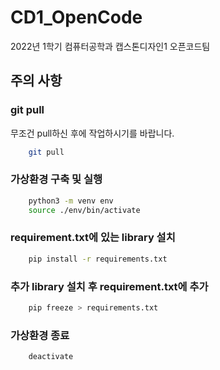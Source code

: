 # CD1_OpenCode
2022년 1학기 컴퓨터공학과 캡스톤디자인1 오픈코드팀

## 주의 사항

### git pull

무조건 pull하신 후에 작업하시기를 바랍니다.

```bash
    git pull
```

### 가상환경 구축 및 실행

```bash
    python3 -m venv env
    source ./env/bin/activate
```

### requirement.txt에 있는 library 설치

```bash
    pip install -r requirements.txt
```

### 추가 library 설치 후 requirement.txt에 추가

```bash
    pip freeze > requirements.txt
```

### 가상환경 종료

```bash
    deactivate
```